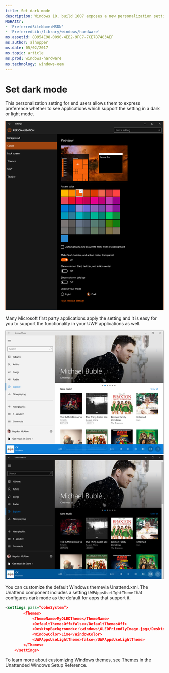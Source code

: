 ```yaml
---
title: Set dark mode
description: Windows 10, build 1607 exposes a new personalization setting for end users, allowing them to express preference whether to see applications which support the setting in a dark or light mode.
MSHAttr:
- 'PreferredSiteName:MSDN'
- 'PreferredLib:/library/windows/hardware'
ms.assetid: 8D954E98-0090-4EB2-9FC7-7CE7B7483AEF
ms.author: alhopper
ms.date: 05/02/2017
ms.topic: article
ms.prod: windows-hardware
ms.technology: windows-oem
---
```

# Set dark mode

This personalization setting for end users allows them to express preference whether to see applications which support the setting in a dark or light mode.

![](images/darkmode1.png)

Many Microsoft first party applications apply the setting and it is easy for you to support the functionality in your UWP applications as well.

![](images/darkmode2.png)![](images/darkmode3.png)

You can customize the default Windows themevia Unattend.xml. The Unattend component includes a setting `UWPAppsUseLIghtTheme` that configures dark mode as the default for apps that support it.

```xml
<settings pass=”oobeSystem”>
        <Themes>
            <ThemeName>MyOLEDTheme</ThemeName>
            <DefaultThemesOff>false</DefaultThemesOff>
            <DesktopBackground>c:\windows\OLEDFriendlyImage.jpg</DesktopBackground>
            <WindowColor>Lime</WindowColor>
            <UWPAppsUseLightTheme>false</UWPAppsUseLightTheme>
        </Themes>
    </settings>
```

To learn more about customizing Windows themes, see [Themes](https://docs.microsoft.com/en-us/windows-hardware/customize/desktop/unattend/microsoft-windows-shell-setup-themes) in the Unattended Windows Setup Reference.